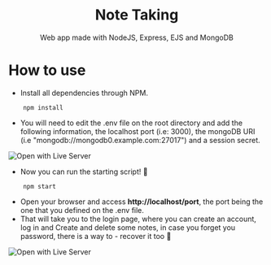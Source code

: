<h1 align='center'>Note Taking</h1>

<p align='center'>Web app made with NodeJS, Express, EJS and MongoDB</p>

# How to use

- Install all dependencies through NPM.

```
    npm install
``` 
- You will need to edit the .env file on the root directory and add the following information, the localhost port (i.e: 3000), the mongoDB URI (i.e "mongodb://mongodb0.example.com:27017") and a session secret.


![Open with Live Server](https://i.imgur.com/Z5yru57.png)

- Now you can run the starting script! 🤝

```
    npm start
``` 

- Open your browser and access **http://localhost/port**, the port being the one that you defined on the .env file.
- That will take you to the login page, where you can create an account, log in and Create and delete some notes, in case you forget you password, there is a way to - recover it too 🙌

![Open with Live Server](https://i.imgur.com/xU9OgCo.png)
